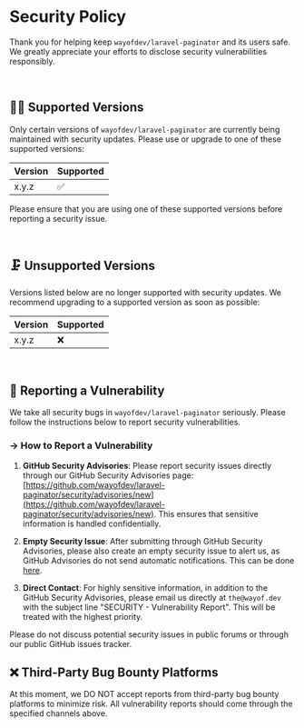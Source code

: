 # Security Policy

Thank you for helping keep `wayofdev/laravel-paginator` and its users safe. We greatly appreciate your efforts to disclose security vulnerabilities responsibly.

<br>

## 🙋‍♂️ Supported Versions

Only certain versions of `wayofdev/laravel-paginator` are currently being maintained with security updates. Please use or upgrade to one of these supported versions:

| Version | Supported          |
|---------|--------------------|
| x.y.z   | :white_check_mark: |

Please ensure that you are using one of these supported versions before reporting a security issue.

<br>

## 🗜️ Unsupported Versions

Versions listed below are no longer supported with security updates. We recommend upgrading to a supported version as soon as possible:

| Version | Supported |
|---------|-----------|
| x.y.z   | :x:       |

<br>

## 🚨 Reporting a Vulnerability

We take all security bugs in `wayofdev/laravel-paginator` seriously. Please follow the instructions below to report security vulnerabilities.

### → How to Report a Vulnerability

1. **GitHub Security Advisories**: Please report security issues directly through our GitHub Security Advisories page: [https://github.com/wayofdev/laravel-paginator/security/advisories/new](https://github.com/wayofdev/laravel-paginator/security/advisories/new). This ensures that sensitive information is handled confidentially.

2. **Empty Security Issue**: After submitting through GitHub Security Advisories, please also create an empty security issue to alert us, as GitHub Advisories do not send automatic notifications. This can be done [here](https://github.com/wayofdev/laravel-paginator/issues/new?assignees=&labels=type%3A+bug%2Cpriority%3A+high%2Ctype%3A+security&projects=&template=5-security-report.yml&title=%5BSecurity%5D%3A+).

3. **Direct Contact**: For highly sensitive information, in addition to the GitHub Security Advisories, please email us directly at `the@wayof.dev` with the subject line "SECURITY - Vulnerability Report". This will be treated with the highest priority.

Please do not discuss potential security issues in public forums or through our public GitHub issues tracker.

## ❌ Third-Party Bug Bounty Platforms

At this moment, we DO NOT accept reports from third-party bug bounty platforms to minimize risk. All vulnerability reports should come through the specified channels above.

<br>
